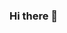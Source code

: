 ### Hi there 👋

<!--
**lynn0506/lynn0506** is a ✨ _special_ ✨ repository because its `README.md` (this file) appears on your GitHub profile.

Here are some ideas to get you started:

[![eunjoo's GitHub stats](https://github-readme-stats.vercel.app/api?username=lynn0506)](https://github.com/anuraghazra/github-readme-stats)


